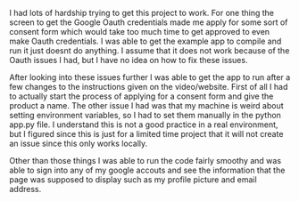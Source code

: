I had lots of hardship trying to get this project to work. For one thing the screen to get the Google Oauth credentials made me apply for some sort of consent form which would take too much time to get approved to even make Oauth credentials.
I was able to get the example app to compile and run it just doesnt do anything. I assume that it does not work because of the Oauth issues I had, but I have no idea on how to fix these issues. 

After looking into these issues further I was able to get the app to run after a few changes to the instructions given on the video/website. First of all I had to actually start the process of applying for a consent form and give the product a name. The other issue I had was that my machine is weird about setting environment variables, so I had to set them manually in the python app.py file. I understand this is not a good practice in a real environment, but I figured since this is just for a limited time project that it will not create an issue since this only works locally.

Other than those things I was able to run the code fairly smoothy and was able to sign into any of my google accouts and see the information that the page was supposed to display such as my profile picture and email address.